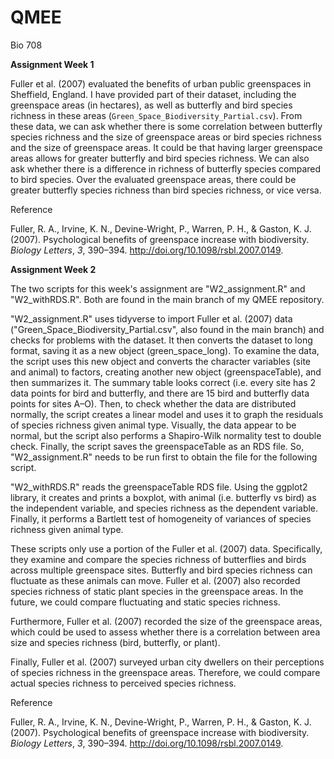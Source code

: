 # QMEE

Bio 708 

**Assignment Week 1**

Fuller et al. (2007) evaluated the benefits of urban public greenspaces in Sheffield, England. I have provided part of their dataset, including the greenspace areas (in hectares), as well as butterfly and bird species richness in these areas (`Green_Space_Biodiversity_Partial.csv`). From these data, we can ask whether there is some correlation between butterfly species richness and the size of greenspace areas or bird species richness and the size of greenspace areas. It could be that having larger greenspace areas allows for greater butterfly and bird species richness. We can also ask whether there is a difference in richness of butterfly species compared to bird species. Over the evaluated greenspace areas, there could be greater butterfly species richness than bird species richness, or vice versa. 

Reference

Fuller, R. A., Irvine, K. N., Devine-Wright, P., Warren, P. H., & Gaston, K. J. (2007). Psychological benefits of greenspace increase with biodiversity. _Biology Letters_, _3_, 390–394. http://doi.org/10.1098/rsbl.2007.0149.

**Assignment Week 2**

The two scripts for this week's assignment are "W2_assignment.R" and "W2_withRDS.R". Both are found in the main branch of my QMEE repository. 

"W2_assignment.R" uses tidyverse to import Fuller et al. (2007) data ("Green_Space_Biodiversity_Partial.csv", also found in the main branch) and checks for problems with the dataset. It then converts the dataset to long format, saving it as a new object (green_space_long). To examine the data, the script uses this new object and converts the character variables (site and animal) to factors, creating another new object (greenspaceTable), and then summarizes it. The summary table looks correct (i.e. every site has 2 data points for bird and butterfly, and there are 15 bird and butterfly data points for sites A–O). Then, to check whether the data are distributed normally, the script creates a linear model and uses it to graph the residuals of species richness given animal type. Visually, the data appear to be normal, but the script also performs a Shapiro-Wilk normality test to double check. Finally, the script saves the greenspaceTable as an RDS file. So, "W2_assignment.R" needs to be run first to obtain the file for the following script.

"W2_withRDS.R" reads the greenspaceTable RDS file. Using the ggplot2 library, it creates and prints a boxplot, with animal (i.e. butterfly vs bird) as the independent variable, and species richness as the dependent variable. Finally, it performs a Bartlett test of homogeneity of variances of species richness given animal type.

These scripts only use a portion of the Fuller et al. (2007) data. Specifically, they examine and compare the species richness of butterflies and birds across multiple greenspace sites. Butterfly and bird species richness can fluctuate as these animals can move. Fuller et al. (2007) also recorded species richness of static plant species in the greenspace areas. In the future, we could compare fluctuating and static species richness. 

Furthermore, Fuller et al. (2007) recorded the size of the greenspace areas, which could be used to assess whether there is a correlation between area size and species richness (bird, butterfly, or plant).

Finally, Fuller et al. (2007) surveyed urban city dwellers on their perceptions of species richness in the greenspace areas. Therefore, we could compare actual species richness to perceived species richness.

Reference

Fuller, R. A., Irvine, K. N., Devine-Wright, P., Warren, P. H., & Gaston, K. J. (2007). Psychological benefits of greenspace increase with biodiversity. _Biology Letters_, _3_, 390–394. http://doi.org/10.1098/rsbl.2007.0149.
